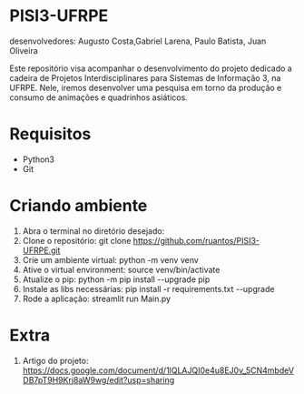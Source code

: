 # PISI3-UFRPE

desenvolvedores: Augusto Costa,Gabriel Larena, Paulo Batista, Juan Oliveira


Este repositório visa acompanhar o desenvolvimento do projeto dedicado a cadeira de Projetos Interdisciplinares para Sistemas de Informação 3, na UFRPE. Nele, iremos desenvolver uma pesquisa em torno da produção e consumo de animações e quadrinhos asiáticos.

# Requisitos
- Python3
- Git
# Criando ambiente

1. Abra o terminal no diretório desejado:
2. Clone o repositório: git clone https://github.com/ruantos/PISI3-UFRPE.git
3. Crie um ambiente virtual: python -m venv venv
4. Ative o virtual environment: source venv/bin/activate
5. Atualize o pip: python -m pip install --upgrade pip
6. Instale as libs necessárias: pip install -r requirements.txt --upgrade
7. Rode a aplicação: streamlit run Main.py

# Extra 
1. Artigo do projeto: https://docs.google.com/document/d/1lQLAJQI0e4u8EJ0v_5CN4mbdeVDB7pT9H9Krj8aW9wg/edit?usp=sharing